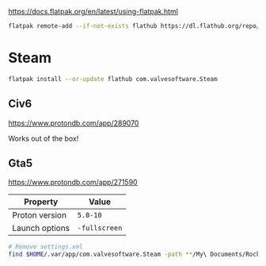 https://docs.flatpak.org/en/latest/using-flatpak.html

```sh
flatpak remote-add --if-not-exists flathub https://dl.flathub.org/repo/flathub.flatpakrepo
```

# Steam
```sh
flatpak install --or-update flathub com.valvesoftware.Steam
```

## Civ6
https://www.protondb.com/app/289070

Works out of the box!

## Gta5
https://www.protondb.com/app/271590

| Property | Value |
| --- | --- |
| Proton version | `5.0-10` |
| Launch options | `-fullscreen` |

```sh
# Remove settings.xml
find $HOME/.var/app/com.valvesoftware.Steam -path **/My\ Documents/Rockstar\ Games/GTA\ V/settings.xml -exec rm {} \+
```
